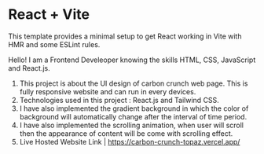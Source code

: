 # React + Vite

This template provides a minimal setup to get React working in Vite with HMR and some ESLint rules.

Hello! I am a Frontend Develeoper knowing the skills HTML, CSS, JavaScript and React.js.

1. This project is about the UI design of carbon crunch web page. This is fully responsive website and can run in every devices.
2. Technologies used in this project : React.js and Tailwind CSS.
3. I have also implemented the gradient background in which the color of background will automatically change after the interval of time 
   period.
4. I have also implemented the scrolling animation, when user will scroll then the appearance of content will be come with scrolling effect.
5. Live Hosted Website Link | https://carbon-crunch-topaz.vercel.app/

